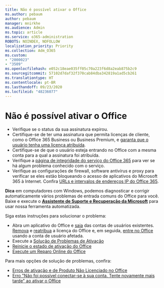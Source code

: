 ```yaml
---
title: Não é possível ativar o Office
ms.author: pebaum
author: pebaum
manager: mnirkhe
ms.audience: Admin
ms.topic: article
ms.service: o365-administration
ROBOTS: NOINDEX, NOFOLLOW
localization_priority: Priority
ms.collection: Adm_O365
ms.custom:
- "2000023"
- "3509"
ms.openlocfilehash: e052c18eae035ff05c70a223f6d8a2eab875b2c9
ms.sourcegitcommit: 57102d7daf32f370cab84dba342819a1ad5cb261
ms.translationtype: HT
ms.contentlocale: pt-BR
ms.lasthandoff: 09/23/2020
ms.locfileid: "48236077"
---
```

# <a name="unable-to-activate-office"></a>Não é possível ativar o Office

- Verifique se o status da sua assinatura expirou.
- Certifique-se de ter uma assinatura que permita licenças de cliente, como o Office 365 Business ou Business Premium, e [garanta que o usuário tenha uma licença atribuída](https://docs.microsoft.com/microsoft-365/admin/subscriptions-and-billing/assign-licenses-to-users).
- Certifique-se de que o usuário esteja entrando no Office com a mesma conta para a qual a assinatura foi atribuída.
- Verifique a [página de integridade do serviço do Office 365](https://docs.microsoft.com/office365/enterprise/view-service-health) para ver se há algum problema conhecido com o serviço.
- Verifique as configurações de firewall, software antivírus e proxy para verificar se eles estão bloqueando o acesso de aplicativos do Microsoft 365 à Internet. Confira [URLs e intervalos de endereços IP do Office 365](https://docs.microsoft.com/office365/enterprise/urls-and-ip-address-ranges "Intervalos de endereços IP e URLs do Office 365").

**Dica** em computadores com Windows, podemos diagnosticar e corrigir automaticamente vários problemas de entrada comuns do Office para você. Baixe e execute o  **[Assistente de Suporte e Recuperação da Microsoft](https://aka.ms/SaRA-OfficeSignInScenario)** para usar nossa ferramenta automatizada.

Siga estas instruções para solucionar o problema:

- Abra um aplicativo do Office e [saia](https://support.office.com/article/5a20dc11-47e9-4b6f-945d-478cb6d92071) das contas de usuários existentes. [Remova](https://docs.microsoft.com/microsoft-365/admin/manage/remove-licenses-from-users) e [reatribua](https://docs.microsoft.com/microsoft-365/admin/manage/assign-licenses-to-users) a licença do Office e, em seguida, [entre no Office](https://support.office.com/article/628ea040-f265-49de-b986-be09c3ebf8a9) usando a conta de usuário afetada.
- Execute a [Solução de Problemas de Ativação](https://aka.ms/SARA-OfficeActivation-Alchemy)
- [Reinicie o estado de ativação do Office](https://docs.microsoft.com/office365/troubleshoot/activation/reset-office-365-proplus-activation-state "Reiniciar o estado de ativação do Office")
- [Execute um Reparo Online do Office](https://support.office.com/Article/7821d4b6-7c1d-4205-aa0e-a6b40c5bb88b?wt.mc_id=Alchemy_ClientDIA)

Para mais opções de solução de problemas, confira:  

- [Erros de ativação e de Produto Não Licenciado no Office](https://support.office.com/Article/0d23d3c0-c19c-4b2f-9845-5344fedc4380?wt.mc_id=Alchemy_ClientDIA)
- [Erro "Não foi possível conectar-se à sua conta. Tente novamente mais tarde" ao ativar o Office](https://docs.microsoft.com/office/troubleshoot/activation-installation/issue-when-activate-office-from-office-365)